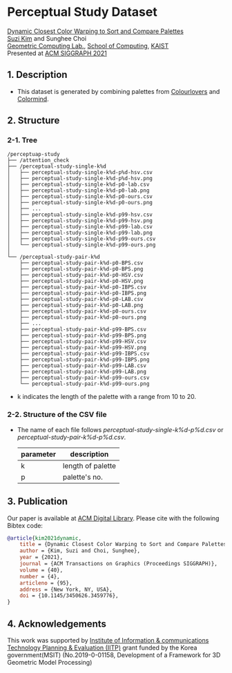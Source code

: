 Perceptual Study Dataset
===

[Dynamic Closest Color Warping to Sort and Compare Palettes](https://doi.org/10.1145/3450626.3459776)  
[Suzi Kim](https://kimsuzi.com/cv) and Sunghee Choi  
[Geometric Computing Lab.](https://gclab.kaist.ac.kr), [School of Computing](https://cs.kaist.ac.kr), [KAIST](https://kaist.ac.kr)  
Presented at [ACM SIGGRAPH 2021](https://s2021.siggraph.org/)

## 1. Description
- This dataset is generated by combining palettes from [Colourlovers](https://www.colourlovers.com/) and [Colormind](http://colormind.io/).

## 2. Structure
### 2-1. Tree

```
/perceptuap-study
├── /attention_check
├── /perceptual-study-single-k%d
│   ├── perceptual-study-single-k%d-p%d-hsv.csv
│   ├── perceptual-study-single-k%d-p%d-hsv.png
│   ├── perceptual-study-single-k%d-p0-lab.csv
│   ├── perceptual-study-single-k%d-p0-lab.png
│   ├── perceptual-study-single-k%d-p0-ours.csv
│   ├── perceptual-study-single-k%d-p0-ours.png
│   ├── ...
│   ├── perceptual-study-single-k%d-p99-hsv.csv
│   ├── perceptual-study-single-k%d-p99-hsv.png
│   ├── perceptual-study-single-k%d-p99-lab.csv
│   ├── perceptual-study-single-k%d-p99-lab.png
│   ├── perceptual-study-single-k%d-p99-ours.csv
│   └── perceptual-study-single-k%d-p99-ours.png
│
└── /perceptual-study-pair-k%d
	├── perceptual-study-pair-k%d-p0-BPS.csv
	├── perceptual-study-pair-k%d-p0-BPS.png
	├── perceptual-study-pair-k%d-p0-HSV.csv
	├── perceptual-study-pair-k%d-p0-HSV.png
	├── perceptual-study-pair-k%d-p0-IBPS.csv
	├── perceptual-study-pair-k%d-p0-IBPS.png
	├── perceptual-study-pair-k%d-p0-LAB.csv
	├── perceptual-study-pair-k%d-p0-LAB.png
	├── perceptual-study-pair-k%d-p0-ours.csv
	├── perceptual-study-pair-k%d-p0-ours.png
	├── ...
	├── perceptual-study-pair-k%d-p99-BPS.csv
	├── perceptual-study-pair-k%d-p99-BPS.png
	├── perceptual-study-pair-k%d-p99-HSV.csv
	├── perceptual-study-pair-k%d-p99-HSV.png
	├── perceptual-study-pair-k%d-p99-IBPS.csv
	├── perceptual-study-pair-k%d-p99-IBPS.png
	├── perceptual-study-pair-k%d-p99-LAB.csv
	├── perceptual-study-pair-k%d-p99-LAB.png
	├── perceptual-study-pair-k%d-p99-ours.csv
	└── perceptual-study-pair-k%d-p99-ours.png
```

- k indicates the length of the palette with a range from 10 to 20.

### 2-2. Structure of the CSV file
- The name of each file follows _perceptual-study-single-k%d-p%d.csv_ or _perceptual-study-pair-k%d-p%d.csv_.

	| parameter	|  description 		|
	|-----------|-------------------|
	| k			| length of palette	|
	| p			| palette's no.		|
    
    
## 3. Publication
Our paper is available at [ACM Digital Library](https://doi.org/10.1145/3450626.3459776). Please cite with the following Bibtex code:  

```bibtex
@article{kim2021dynamic,
    title = {Dynamic Closest Color Warping to Sort and Compare Palettes},
    author = {Kim, Suzi and Choi, Sunghee},
    year = {2021},
    journal = {ACM Transactions on Graphics (Proceedings SIGGRAPH)},
    volume = {40},
    number = {4},
    articleno = {95},
    address = {New York, NY, USA},
    doi = {10.1145/3450626.3459776},
}
```

## 4. Acknowledgements
This work was supported by [Institute of Information & communications Technology Planning & Evaluation (IITP)](https://www.iitp.kr/) grant funded by the Korea government(MSIT) (No.2019-0-01158, Development of a Framework for 3D Geometric Model Processing)

